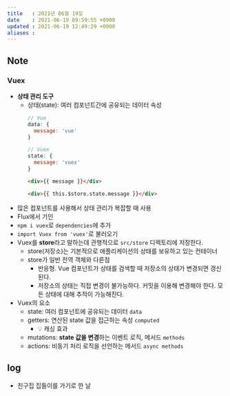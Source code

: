 ```yaml
---
title   : 2021년 06월 19일
date    : 2021-06-19 09:59:55 +0900
updated : 2021-06-19 12:49:29 +0900
aliases : 
---
```

## Note
### Vuex 
- **상태 관리 도구** 
  - 상태(state): 여러 컴포넌트간에 공유되는 데이터 속성 
    ```javascript
    // Vue
    data: {
      message: 'vue'
    }
    
    // Vuex
    state: {
      message: 'vuex'
    }
    ```
    ```html
    <div>{{ message }}</div>
    
    <div>{{ this.$store.state.message }}</div>
    ```
- 많은 컴포넌트를 사용해서 상태 관리가 복잡할 때 사용  
- Flux에서 기인  
- `npm i vuex`로 `dependencies`에 추가  
- `import Vuex from 'vuex'`로 불러오기  
- Vuex를 **store**라고 말하는데 관행적으로 `src/store` 디렉토리에 저장한다.  
  - store(저장소)는 기본적으로 애플리케이션의 상태를 보유하고 있는 컨테이너  
  - store가 일반 전역 객체와 다른점
    - 반응형. Vue 컴포넌트가 상태를 검색할 때 저장소의 상태가 변경되면 갱신된다.  
    - 저장소의 상태는 직접 변경이 불가능하다. 커밋을 이용해 변경해야 한다. 모든 상태에 대해 추적이 가능해진다.  
- Vuex의 요소  
  - state: 여러 컴포넌트에 공유되는 데이터 `data`
  - getters: 연산된 state 값을 접근하는 속성 `computed`
    - 💡 캐싱 효과  
  - mutations: **state 값을 변경**하는 이벤트 로직, 메서드 `methods`
  - actions: 비동기 처리 로직을 선언하는 메서드 `async methods` 
## log
- 친구집 집들이를 가기로 한 날 
